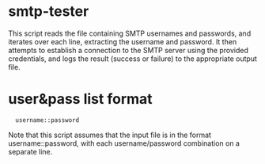 # smtp-tester
This script reads the file containing SMTP usernames and passwords, and iterates over each line, extracting the username and password. It then attempts to establish a connection to the SMTP server using the provided credentials, and logs the result (success or failure) to the appropriate output file.

# user&pass list format

      username::password
      
Note that this script assumes that the input file is in the format username::password, with each username/password combination on a separate line.
